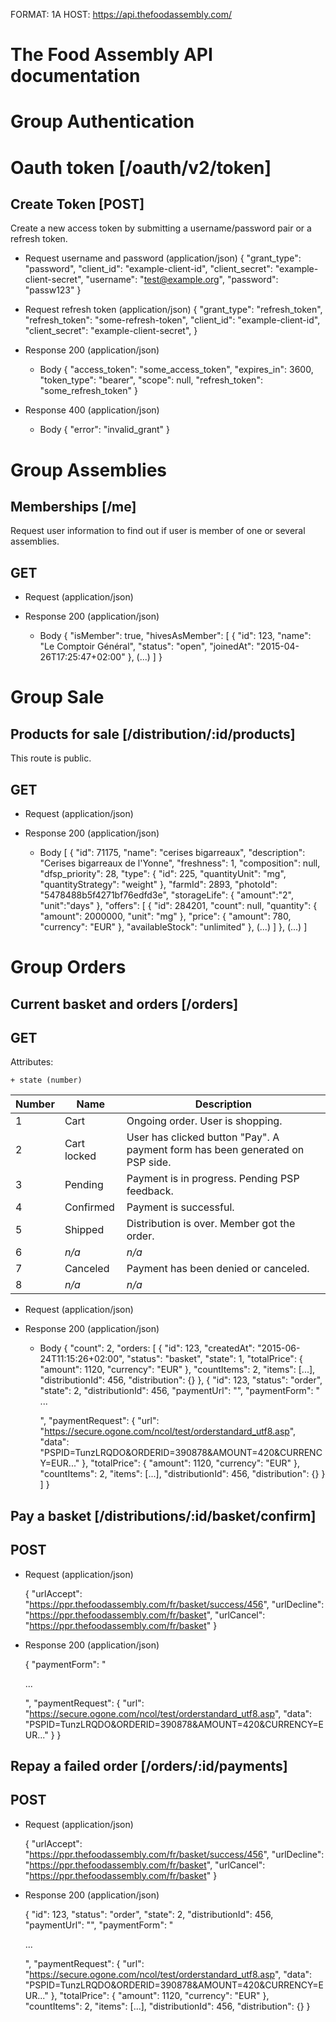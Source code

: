 FORMAT: 1A
HOST: https://api.thefoodassembly.com/

# The Food Assembly API documentation

# Group Authentication

# Oauth token [/oauth/v2/token]

## Create Token [POST]

Create a new access token by submitting a username/password pair or a refresh token.

+ Request username and password (application/json)
    {
        "grant_type": "password",
        "client_id": "example-client-id",
        "client_secret": "example-client-secret",
        "username": "test@example.org",
        "password": "passw123"
    }

+ Request refresh token (application/json)
    {
        "grant_type": "refresh_token",
        "refresh_token": "some-refresh-token",
        "client_id": "example-client-id",
        "client_secret": "example-client-secret",
    }

+ Response 200 (application/json)
    + Body
        {
            "access_token": "some_access_token",
            "expires_in": 3600,
            "token_type": "bearer",
            "scope": null,
            "refresh_token": "some_refresh_token"
        }

+ Response 400 (application/json)
    + Body
        {
            "error": "invalid_grant"
        }

# Group Assemblies

## Memberships [/me]

Request user information to find out if user is member of one or several assemblies.

## GET

+ Request (application/json)

+ Response 200 (application/json)
    + Body
        {
            "isMember": true,
            "hivesAsMember": [
                {
                    "id": 123,
                    "name": "Le Comptoir Général",
                    "status": "open",
                    "joinedAt": "2015-04-26T17:25:47+02:00"
                },
                (...)
            ]
        }

# Group Sale

## Products for sale [/distribution/:id/products]

This route is public.

## GET

+ Request (application/json)

+ Response 200 (application/json)
    + Body
        [
            {
                "id": 71175,
                "name": "cerises bigarreaux",
                "description": "Cerises bigarreaux de l'Yonne",
                "freshness": 1,
                "composition": null,
                "dfsp_priority": 28,
                "type": {
                    "id": 225,
                    "quantityUnit": "mg",
                    "quantityStrategy": "weight"
                },
                "farmId": 2893,
                "photoId": "5478488b5f4271bf76edfd3e",
                "storageLife": {
                    "amount":"2",
                    "unit":"days"
                },
                "offers": [
                    {
                        "id": 284201,
                        "count": null,
                        "quantity": {
                            "amount": 2000000,
                            "unit": "mg"
                        },
                        "price": {
                            "amount": 780,
                            "currency": "EUR"
                        },
                        "availableStock": "unlimited"
                    },
                    (...)
                ]
            },
            (...)
        ]

# Group Orders

## Current basket and orders [/orders]

## GET

Attributes:

    + state (number)

Number | Name        | Description
-------|-------------|------------
1      | Cart        | Ongoing order. User is shopping.
2      | Cart locked | User has clicked button "Pay". A payment form has been generated on PSP side.
3      | Pending     | Payment is in progress. Pending PSP feedback.
4      | Confirmed   | Payment is successful.
5      | Shipped     | Distribution is over. Member got the order.
6      | *n/a*       | *n/a*
7      | Canceled    | Payment has been denied or canceled.
8      | *n/a*       | *n/a*

+ Request (application/json)

+ Response 200 (application/json)
    + Body
        {
            "count": 2,
            "orders: [
                {
                    "id": 123,
                    "createdAt": "2015-06-24T11:15:26+02:00",
                    "status": "basket",
                    "state": 1,
                    "totalPrice": {
                        "amount": 1120,
                        "currency": "EUR"
                    },
                    "countItems": 2,
                    "items": [...],
                    "distributionId": 456,
                    "distribution": {}
                },
                {
                    "id": 123,
                    "status": "order",
                    "state": 2,
                    "distributionId": 456,
                    "paymentUrl": "",
                    "paymentForm": "<form>...</form>",
                    "paymentRequest": {
                        "url": "https://secure.ogone.com/ncol/test/orderstandard_utf8.asp",
                        "data": "PSPID=TunzLRQDO&ORDERID=390878&AMOUNT=420&CURRENCY=EUR..."
                    },
                    "totalPrice": {
                        "amount": 1120,
                        "currency": "EUR"
                    },
                    "countItems": 2,
                    "items": [...],
                    "distributionId": 456,
                    "distribution": {}
                }
            ]
        }

## Pay a basket [/distributions/:id/basket/confirm]

## POST

+ Request (application/json)

    {
        "urlAccept": "https://ppr.thefoodassembly.com/fr/basket/success/456",
        "urlDecline": "https://ppr.thefoodassembly.com/fr/basket",
        "urlCancel": "https://ppr.thefoodassembly.com/fr/basket"
    }

+ Response 200 (application/json)

    {
        "paymentForm": "<form>...</form>",
        "paymentRequest": {
            "url": "https://secure.ogone.com/ncol/test/orderstandard_utf8.asp",
            "data": "PSPID=TunzLRQDO&ORDERID=390878&AMOUNT=420&CURRENCY=EUR..."
        }
    }

## Repay a failed order [/orders/:id/payments]

## POST

+ Request (application/json)

    {
        "urlAccept": "https://ppr.thefoodassembly.com/fr/basket/success/456",
        "urlDecline": "https://ppr.thefoodassembly.com/fr/basket",
        "urlCancel": "https://ppr.thefoodassembly.com/fr/basket"
    }

+ Response 200 (application/json)

    {
        "id": 123,
        "status": "order",
        "state": 2,
        "distributionId": 456,
        "paymentUrl": "",
        "paymentForm": "<form>...</form>",
        "paymentRequest": {
            "url": "https://secure.ogone.com/ncol/test/orderstandard_utf8.asp",
            "data": "PSPID=TunzLRQDO&ORDERID=390878&AMOUNT=420&CURRENCY=EUR..."
        },
        "totalPrice": {
            "amount": 1120,
            "currency": "EUR"
        },
        "countItems": 2,
        "items": [...],
        "distributionId": 456,
        "distribution": {}
    }

